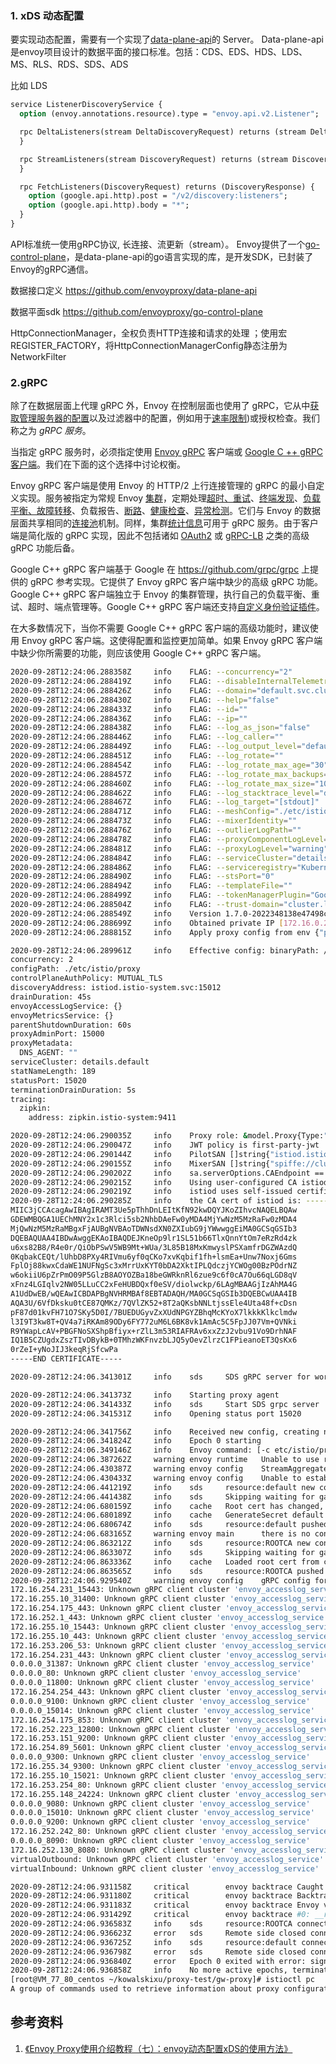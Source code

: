 ### 1. xDS 动态配置

 要实现动态配置，需要有一个实现了[data-plane-api](https://github.com/envoyproxy/data-plane-api)的 Server。 Data-plane-api是envoy项目设计的数据平面的接口标准。包括：CDS、EDS、HDS、LDS、MS、RLS、RDS、SDS、ADS

比如 LDS

```protobuf
service ListenerDiscoveryService {
  option (envoy.annotations.resource).type = "envoy.api.v2.Listener";

  rpc DeltaListeners(stream DeltaDiscoveryRequest) returns (stream DeltaDiscoveryResponse) {
  }

  rpc StreamListeners(stream DiscoveryRequest) returns (stream DiscoveryResponse) {
  }

  rpc FetchListeners(DiscoveryRequest) returns (DiscoveryResponse) {
    option (google.api.http).post = "/v2/discovery:listeners";
    option (google.api.http).body = "*";
  }
}
```

API标准统一使用gRPC协议,  长连接、流更新（stream）。  Envoy提供了一个[go-control-plane](https://github.com/envoyproxy/go-control-plane)，是data-plane-api的go语言实现的库，是开发SDK，已封装了Envoy的gRPC通信。 

数据接口定义 https://github.com/envoyproxy/data-plane-api

数据平面sdk  https://github.com/envoyproxy/go-control-plane



 HttpConnectionManager，全权负责HTTP连接和请求的处理 ；使用宏REGISTER_FACTORY，将HttpConnectionManagerConfig静态注册为NetworkFilter 



###  2.gRPC

除了在数据层面上代理 gRPC 外，Envoy 在控制层面也使用了 gRPC，它从中[获取管理服务器的配置](https://www.servicemesher.com/envoy/configuration/overview/v2_overview.html#config-overview-v2)以及过滤器中的配置，例如用于[速率限制](https://www.servicemesher.com/envoy/configuration/http_filters/rate_limit_filter.html#config-http-filters-rate-limit))或授权检查。我们称之为 *gRPC 服务*。

当指定 gRPC 服务时，必须指定使用 [Envoy gRPC](https://www.envoyproxy.io/docs/envoy/latest/api-v2/api/v2/core/grpc_service.proto.html#envoy-api-field-core-grpcservice-envoy-grpc) 客户端或 [Google C ++ gRPC 客户端](https://www.envoyproxy.io/docs/envoy/latest/api-v2/api/v2/core/grpc_service.proto.html#envoy-api-field-core-grpcservice-google-grpc)。我们在下面的这个选择中讨论权衡。

Envoy gRPC 客户端是使用 Envoy 的 HTTP/2 上行连接管理的 gRPC 的最小自定义实现。服务被指定为常规 Envoy [集群](https://www.servicemesher.com/envoy/intro/arch_overview/cluster_manager.html#arch-overview-cluster-manager)，定期处理[超时、重试](https://www.servicemesher.com/envoy/intro/arch_overview/http_connection_management.html#arch-overview-http-conn-man)、[终端发现](https://www.servicemesher.com/envoy/intro/arch_overview/dynamic_configuration.html#arch-overview-dynamic-config-sds)、[负载平衡、故障转移](https://www.servicemesher.com/envoy/intro/arch_overview/load_balancing.html#arch-overview-load-balancing)、负载报告、[断路](https://www.servicemesher.com/envoy/intro/arch_overview/circuit_breaking.html#arch-overview-circuit-break)、[健康检查](https://www.servicemesher.com/envoy/intro/arch_overview/health_checking.html#arch-overview-health-checking)、[异常检测](https://www.servicemesher.com/envoy/intro/arch_overview/connection_pooling.html#arch-overview-conn-pool)。它们与 Envoy 的数据层面共享相同的[连接池](https://www.servicemesher.com/envoy/intro/arch_overview/connection_pooling.html#arch-overview-conn-pool)机制。同样，集群[统计信息](https://www.servicemesher.com/envoy/intro/arch_overview/statistics.html#arch-overview-statistics)可用于 gRPC 服务。由于客户端是简化版的 gRPC 实现，因此不包括诸如 [OAuth2](https://oauth.net/2/) 或 [gRPC-LB](https://grpc.io/blog/loadbalancing) 之类的高级 gRPC 功能后备。

Google C++ gRPC 客户端基于 Google 在 https://github.com/grpc/grpc 上提供的 gRPC 参考实现。它提供了 Envoy gRPC 客户端中缺少的高级 gRPC 功能。Google C++ gRPC 客户端独立于 Envoy 的集群管理，执行自己的负载平衡、重试、超时、端点管理等。Google C++ gRPC 客户端还支持[自定义身份验证插件](https://grpc.io/docs/guides/auth.md#extending-grpc-to-support-other-authentication-mechanisms)。

在大多数情况下，当你不需要 Google C++ gRPC 客户端的高级功能时，建议使用 Envoy gRPC 客户端。这使得配置和监控更加简单。如果 Envoy gRPC 客户端中缺少你所需要的功能，则应该使用 Google C++ gRPC 客户端。



```sh
2020-09-28T12:24:06.288358Z     info    FLAG: --concurrency="2"
2020-09-28T12:24:06.288419Z     info    FLAG: --disableInternalTelemetry="false"
2020-09-28T12:24:06.288426Z     info    FLAG: --domain="default.svc.cluster.local"
2020-09-28T12:24:06.288430Z     info    FLAG: --help="false"
2020-09-28T12:24:06.288433Z     info    FLAG: --id=""
2020-09-28T12:24:06.288436Z     info    FLAG: --ip=""
2020-09-28T12:24:06.288438Z     info    FLAG: --log_as_json="false"
2020-09-28T12:24:06.288446Z     info    FLAG: --log_caller=""
2020-09-28T12:24:06.288449Z     info    FLAG: --log_output_level="default:info"
2020-09-28T12:24:06.288451Z     info    FLAG: --log_rotate=""
2020-09-28T12:24:06.288454Z     info    FLAG: --log_rotate_max_age="30"
2020-09-28T12:24:06.288457Z     info    FLAG: --log_rotate_max_backups="1000"
2020-09-28T12:24:06.288460Z     info    FLAG: --log_rotate_max_size="104857600"
2020-09-28T12:24:06.288462Z     info    FLAG: --log_stacktrace_level="default:none"
2020-09-28T12:24:06.288467Z     info    FLAG: --log_target="[stdout]"
2020-09-28T12:24:06.288471Z     info    FLAG: --meshConfig="./etc/istio/config/mesh"
2020-09-28T12:24:06.288473Z     info    FLAG: --mixerIdentity=""
2020-09-28T12:24:06.288476Z     info    FLAG: --outlierLogPath=""
2020-09-28T12:24:06.288478Z     info    FLAG: --proxyComponentLogLevel="misc:error"
2020-09-28T12:24:06.288481Z     info    FLAG: --proxyLogLevel="warning"
2020-09-28T12:24:06.288484Z     info    FLAG: --serviceCluster="details.default"
2020-09-28T12:24:06.288486Z     info    FLAG: --serviceregistry="Kubernetes"
2020-09-28T12:24:06.288490Z     info    FLAG: --stsPort="0"
2020-09-28T12:24:06.288494Z     info    FLAG: --templateFile=""
2020-09-28T12:24:06.288499Z     info    FLAG: --tokenManagerPlugin="GoogleTokenExchange"
2020-09-28T12:24:06.288504Z     info    FLAG: --trust-domain="cluster.local"
2020-09-28T12:24:06.288549Z     info    Version 1.7.0-2022348138e47498c4b54995b4cb5a1656817c4e-Clean
2020-09-28T12:24:06.288699Z     info    Obtained private IP [172.16.0.26]
2020-09-28T12:24:06.288815Z     info    Apply proxy config from env {"proxyMetadata":{"DNS_AGENT":""}}

2020-09-28T12:24:06.289961Z     info    Effective config: binaryPath: /usr/local/bin/envoy
concurrency: 2
configPath: ./etc/istio/proxy
controlPlaneAuthPolicy: MUTUAL_TLS
discoveryAddress: istiod.istio-system.svc:15012
drainDuration: 45s
envoyAccessLogService: {}
envoyMetricsService: {}
parentShutdownDuration: 60s
proxyAdminPort: 15000
proxyMetadata:
  DNS_AGENT: ""
serviceCluster: details.default
statNameLength: 189
statusPort: 15020
terminationDrainDuration: 5s
tracing:
  zipkin:
    address: zipkin.istio-system:9411

2020-09-28T12:24:06.290035Z     info    Proxy role: &model.Proxy{Type:"sidecar", IPAddresses:[]string{"172.16.0.26"}, ID:"details-v1-5974b67c8-xr7pf.default", Locality:(*envoy_config_core_v3.Locality)(nil), DNSDomain:"default.svc.cluster.local", ConfigNamespace:"", Metadata:(*model.NodeMetadata)(nil), SidecarScope:(*model.SidecarScope)(nil), PrevSidecarScope:(*model.SidecarScope)(nil), MergedGateway:(*model.MergedGateway)(nil), ServiceInstances:[]*model.ServiceInstance(nil), IstioVersion:(*model.IstioVersion)(nil), ipv6Support:false, ipv4Support:false, GlobalUnicastIP:"", XdsResourceGenerator:model.XdsResourceGenerator(nil), Active:map[string]*model.WatchedResource(nil), ActiveExperimental:map[string]*model.WatchedResource(nil), RequestedTypes:struct { CDS string; EDS string; RDS string; LDS string }{CDS:"", EDS:"", RDS:"", LDS:""}}
2020-09-28T12:24:06.290047Z     info    JWT policy is first-party-jwt
2020-09-28T12:24:06.290144Z     info    PilotSAN []string{"istiod.istio-system.svc"}
2020-09-28T12:24:06.290155Z     info    MixerSAN []string{"spiffe://cluster.local/ns/istio-system/sa/istio-mixer-service-account"}
2020-09-28T12:24:06.290202Z     info    sa.serverOptions.CAEndpoint == istiod.istio-system.svc:15012
2020-09-28T12:24:06.290215Z     info    Using user-configured CA istiod.istio-system.svc:15012
2020-09-28T12:24:06.290219Z     info    istiod uses self-issued certificate
2020-09-28T12:24:06.290285Z     info    the CA cert of istiod is: -----BEGIN CERTIFICATE-----
MIIC3jCCAcagAwIBAgIRAMT3Ue5pThhDnLEItKfN92kwDQYJKoZIhvcNAQELBQAw
GDEWMBQGA1UEChMNY2x1c3Rlci5sb2NhbDAeFw0yMDA4MjYwNzM5MzRaFw0zMDA4
MjQwNzM5MzRaMBgxFjAUBgNVBAoTDWNsdXN0ZXIubG9jYWwwggEiMA0GCSqGSIb3
DQEBAQUAA4IBDwAwggEKAoIBAQDEJKneOp9lr1SL51b66TlxQnnYtOm7eRzRd4zk
u6xs82B8/R4e0r/QiObPSwV5WB9Mt+WUa/3L85B18MxKmwyslPSXamfrDGZWAzdQ
0KqbakCEQt/lUhbD8PXy4RIVmu6yf0qCKo7xvKqbif1fh+lsmEa+Unw7Noxj6Gms
FplOj88kwxCdaWE1NUFNgSc3xMrrUxKYT0bDA2XktIPLQdczjYCWOg00BzPOdrNZ
w6okiiU6pZrPmO09P5GlzB8AOYOZBa18beGWRknRl6zue9c6f0cA7Ou66qLGD8qV
xFnz4LGIqlv2NW05LLuCC2xFeHUBDQxf0eSV/diolwckp/6LAgMBAAGjIzAhMA4G
A1UdDwEB/wQEAwICBDAPBgNVHRMBAf8EBTADAQH/MA0GCSqGSIb3DQEBCwUAA4IB
AQA3U/6VfDksku0tCE87QMKz/7QVlZK52+8T2aQKsbNNLtjssEle4Uta48f+cDsn
pF87d01kvFH71O7SKy5D0I/7BUEDUGyvZxXUdNPGYZBhqMcKYoX7lkkkKlkclmdw
l3I9T3kw8T+QV4a7iRKAm89ODy6FY772uM6L6BK8vk1AmAc5C5FpJJ07Vm+QVNki
R9YWapLcAV+PBGFNoSXShpBfiyx+rZlL3m53RIAFRAv6xxZzJ2vbu91Vo9DrhNAF
IQ1B5CZUgdxZszTIvDBykB+0TMhzWKFnvzbLJQ5yOevZlrzC1FPieanoET3QsKx6
0rZeI+yNoJIJ3keqRjSfcwPa
-----END CERTIFICATE-----

2020-09-28T12:24:06.341301Z     info    sds     SDS gRPC server for workload UDS starts, listening on "./etc/istio/proxy/SDS" 

2020-09-28T12:24:06.341373Z     info    Starting proxy agent
2020-09-28T12:24:06.341433Z     info    sds     Start SDS grpc server
2020-09-28T12:24:06.341531Z     info    Opening status port 15020

2020-09-28T12:24:06.341756Z     info    Received new config, creating new Envoy epoch 0
2020-09-28T12:24:06.341824Z     info    Epoch 0 starting
2020-09-28T12:24:06.349146Z     info    Envoy command: [-c etc/istio/proxy/envoy-rev0.json --restart-epoch 0 --drain-time-s 45 --parent-shutdown-time-s 60 --service-cluster details.default --service-node sidecar~172.16.0.26~details-v1-5974b67c8-xr7pf.default~default.svc.cluster.local --local-address-ip-version v4 --log-format-prefix-with-location 0 --log-format %Y-%m-%dT%T.%fZ    %l      envoy %n        %v -l warning --component-log-level misc:error --concurrency 2]
2020-09-28T12:24:06.387262Z     warning envoy runtime   Unable to use runtime singleton for feature envoy.reloadable_features.activate_fds_next_event_loop
2020-09-28T12:24:06.430387Z     warning envoy config    StreamAggregatedResources gRPC config stream closed: 14, no healthy upstream
2020-09-28T12:24:06.430433Z     warning envoy config    Unable to establish new stream
2020-09-28T12:24:06.441219Z     info    sds     resource:default new connection
2020-09-28T12:24:06.441438Z     info    sds     Skipping waiting for gateway secret
2020-09-28T12:24:06.680159Z     info    cache   Root cert has changed, start rotating root cert for SDS clients
2020-09-28T12:24:06.680189Z     info    cache   GenerateSecret default
2020-09-28T12:24:06.680674Z     info    sds     resource:default pushed key/cert pair to proxy
2020-09-28T12:24:06.683165Z     warning envoy main      there is no configured limit to the number of allowed active connections. Set a limit via the runtime key overload.global_downstream_max_connections
2020-09-28T12:24:06.863212Z     info    sds     resource:ROOTCA new connection
2020-09-28T12:24:06.863307Z     info    sds     Skipping waiting for gateway secret
2020-09-28T12:24:06.863336Z     info    cache   Loaded root cert from certificate ROOTCA
2020-09-28T12:24:06.863565Z     info    sds     resource:ROOTCA pushed root cert to proxy
2020-09-28T12:24:06.929540Z     warning envoy config    gRPC config for type.googleapis.com/envoy.config.listener.v3.Listener rejected: Error adding/updating listener(s) 172.16.254.175_15012: Unknown gRPC client cluster 'envoy_accesslog_service'
172.16.254.231_15443: Unknown gRPC client cluster 'envoy_accesslog_service'
172.16.255.10_31400: Unknown gRPC client cluster 'envoy_accesslog_service'
172.16.254.175_443: Unknown gRPC client cluster 'envoy_accesslog_service'
172.16.252.1_443: Unknown gRPC client cluster 'envoy_accesslog_service'
172.16.255.10_15443: Unknown gRPC client cluster 'envoy_accesslog_service'
172.16.255.10_443: Unknown gRPC client cluster 'envoy_accesslog_service'
172.16.253.206_53: Unknown gRPC client cluster 'envoy_accesslog_service'
172.16.254.231_443: Unknown gRPC client cluster 'envoy_accesslog_service'
0.0.0.0_31387: Unknown gRPC client cluster 'envoy_accesslog_service'
0.0.0.0_80: Unknown gRPC client cluster 'envoy_accesslog_service'
0.0.0.0_11800: Unknown gRPC client cluster 'envoy_accesslog_service'
172.16.254.254_443: Unknown gRPC client cluster 'envoy_accesslog_service'
0.0.0.0_9100: Unknown gRPC client cluster 'envoy_accesslog_service'
0.0.0.0_15014: Unknown gRPC client cluster 'envoy_accesslog_service'
172.16.254.175_853: Unknown gRPC client cluster 'envoy_accesslog_service'
172.16.252.223_12800: Unknown gRPC client cluster 'envoy_accesslog_service'
172.16.253.151_9200: Unknown gRPC client cluster 'envoy_accesslog_service'
172.16.254.89_5601: Unknown gRPC client cluster 'envoy_accesslog_service'
0.0.0.0_9300: Unknown gRPC client cluster 'envoy_accesslog_service'
172.16.255.34_9300: Unknown gRPC client cluster 'envoy_accesslog_service'
172.16.255.10_15021: Unknown gRPC client cluster 'envoy_accesslog_service'
172.16.253.254_80: Unknown gRPC client cluster 'envoy_accesslog_service'
172.16.255.148_24224: Unknown gRPC client cluster 'envoy_accesslog_service'
0.0.0.0_9080: Unknown gRPC client cluster 'envoy_accesslog_service'
0.0.0.0_15010: Unknown gRPC client cluster 'envoy_accesslog_service'
0.0.0.0_9200: Unknown gRPC client cluster 'envoy_accesslog_service'
172.16.252.242_80: Unknown gRPC client cluster 'envoy_accesslog_service'
0.0.0.0_8090: Unknown gRPC client cluster 'envoy_accesslog_service'
172.16.252.130_8080: Unknown gRPC client cluster 'envoy_accesslog_service'
virtualOutbound: Unknown gRPC client cluster 'envoy_accesslog_service'
virtualInbound: Unknown gRPC client cluster 'envoy_accesslog_service'

2020-09-28T12:24:06.931158Z     critical        envoy backtrace Caught Segmentation fault, suspect faulting address 0x0
2020-09-28T12:24:06.931180Z     critical        envoy backtrace Backtrace (use tools/stack_decode.py to get line numbers):
2020-09-28T12:24:06.931183Z     critical        envoy backtrace Envoy version: f642a7fd07d0a99944a6e3529566e7985829839c/1.15.0/Clean/RELEASE/BoringSSL
2020-09-28T12:24:06.931429Z     critical        envoy backtrace #0: __restore_rt [0x7f319d8558a0]
2020-09-28T12:24:06.936583Z     info    sds     resource:ROOTCA connection is terminated: rpc error: code = Canceled desc = context canceled
2020-09-28T12:24:06.936623Z     error   sds     Remote side closed connection
2020-09-28T12:24:06.936725Z     info    sds     resource:default connection is terminated: rpc error: code = Canceled desc = context canceled
2020-09-28T12:24:06.936798Z     error   sds     Remote side closed connection
2020-09-28T12:24:06.936840Z     error   Epoch 0 exited with error: signal: segmentation fault
2020-09-28T12:24:06.936858Z     info    No more active epochs, terminating
[root@VM_77_80_centos ~/kowalskixu/proxy-test/gw-proxy]# istioctl pc  
A group of commands used to retrieve information about proxy configuration from the Envoy config dump
```



## 参考资料

1. [《Envoy Proxy使用介绍教程（七）：envoy动态配置xDS的使用方法》](https://www.lijiaocn.com/%E9%A1%B9%E7%9B%AE/2018/12/29/envoy-07-features-2-dynamic-discovery.html#%E4%B8%80%E4%B8%AA%E7%AE%80%E5%8D%95%E7%9A%84management-server%E5%AE%9E%E7%8E%B0)